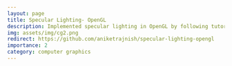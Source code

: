 ```yaml
---
layout: page
title: Specular Lighting- OpenGL
description: Implemented specular lighting in OpenGL by following tutorials from Michael Grieco.
img: assets/img/cg2.png
redirect: https://github.com/aniketrajnish/specular-lighting-opengl
importance: 2
category: computer graphics
---
```

